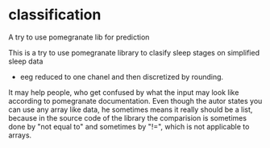 # classification
A try to use pomegranate lib for prediction

This is a try to use pomegranate library to clasify sleep stages on simplified sleep data 
- eeg reduced to one chanel and then discretized by rounding.

It may help people, who get confused by what the input may look like according to pomegranate documentation.
Even though the autor states you can use any array like data, he sometimes means it really should be a list,
because in the source code of the library the comparision is sometimes done by "not equal to" and sometimes
by "!=", which is not applicable to arrays. 
